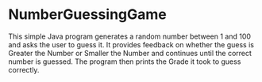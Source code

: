# NumberGuessingGame
This simple Java program generates a random number between 1 and 100 and asks the user to guess it. It provides feedback on whether the guess is Greater the Number or Smaller the Number and continues until the correct number is guessed. The program then prints the Grade it took to guess correctly.
